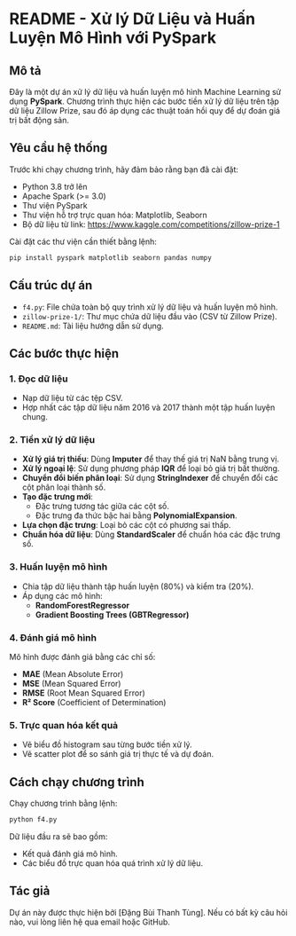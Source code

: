 # README - Xử lý Dữ Liệu và Huấn Luyện Mô Hình với PySpark

## Mô tả
Đây là một dự án xử lý dữ liệu và huấn luyện mô hình Machine Learning sử dụng **PySpark**. Chương trình thực hiện các bước tiền xử lý dữ liệu trên tập dữ liệu Zillow Prize, sau đó áp dụng các thuật toán hồi quy để dự đoán giá trị bất động sản.

## Yêu cầu hệ thống
Trước khi chạy chương trình, hãy đảm bảo rằng bạn đã cài đặt:
- Python 3.8 trở lên
- Apache Spark (>= 3.0)
- Thư viện PySpark
- Thư viện hỗ trợ trực quan hóa: Matplotlib, Seaborn
- Bộ dữ liệu từ link: https://www.kaggle.com/competitions/zillow-prize-1

Cài đặt các thư viện cần thiết bằng lệnh:
```bash
pip install pyspark matplotlib seaborn pandas numpy
```

## Cấu trúc dự án
- `f4.py`: File chứa toàn bộ quy trình xử lý dữ liệu và huấn luyện mô hình.
- `zillow-prize-1/`: Thư mục chứa dữ liệu đầu vào (CSV từ Zillow Prize).
- `README.md`: Tài liệu hướng dẫn sử dụng.

## Các bước thực hiện

### 1. Đọc dữ liệu
- Nạp dữ liệu từ các tệp CSV.
- Hợp nhất các tập dữ liệu năm 2016 và 2017 thành một tập huấn luyện chung.

### 2. Tiền xử lý dữ liệu
- **Xử lý giá trị thiếu**: Dùng **Imputer** để thay thế giá trị NaN bằng trung vị.
- **Xử lý ngoại lệ**: Sử dụng phương pháp **IQR** để loại bỏ giá trị bất thường.
- **Chuyển đổi biến phân loại**: Sử dụng **StringIndexer** để chuyển đổi các cột phân loại thành số.
- **Tạo đặc trưng mới**:
  - Đặc trưng tương tác giữa các cột số.
  - Đặc trưng đa thức bậc hai bằng **PolynomialExpansion**.
- **Lựa chọn đặc trưng**: Loại bỏ các cột có phương sai thấp.
- **Chuẩn hóa dữ liệu**: Dùng **StandardScaler** để chuẩn hóa các đặc trưng số.

### 3. Huấn luyện mô hình
- Chia tập dữ liệu thành tập huấn luyện (80%) và kiểm tra (20%).
- Áp dụng các mô hình:
  - **RandomForestRegressor**
  - **Gradient Boosting Trees (GBTRegressor)**

### 4. Đánh giá mô hình
Mô hình được đánh giá bằng các chỉ số:
- **MAE** (Mean Absolute Error)
- **MSE** (Mean Squared Error)
- **RMSE** (Root Mean Squared Error)
- **R² Score** (Coefficient of Determination)

### 5. Trực quan hóa kết quả
- Vẽ biểu đồ histogram sau từng bước tiền xử lý.
- Vẽ scatter plot để so sánh giá trị thực tế và dự đoán.

## Cách chạy chương trình
Chạy chương trình bằng lệnh:
```bash
python f4.py
```

Dữ liệu đầu ra sẽ bao gồm:
- Kết quả đánh giá mô hình.
- Các biểu đồ trực quan hóa quá trình xử lý dữ liệu.

## Tác giả
Dự án này được thực hiện bởi [Đặng Bùi Thanh Tùng]. Nếu có bất kỳ câu hỏi nào, vui lòng liên hệ qua email hoặc GitHub.

